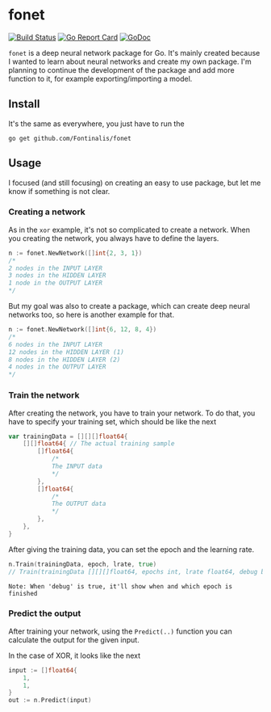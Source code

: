 # fonet

[![Build Status](https://travis-ci.org/Fontinalis/fonet.svg?branch=master)](https://travis-ci.org/Fontinalis/fonet)
[![Go Report Card](https://goreportcard.com/badge/github.com/Fontinalis/fonet)](https://goreportcard.com/report/github.com/Fontinalis/fonet)
[![GoDoc](https://godoc.org/github.com/Fontinalis/fonet?status.svg)](http://godoc.org/github.com/Fontinalis/fonet)

`fonet` is a deep neural network package for Go. It's mainly created because I wanted to learn about neural networks and create my own package. I'm planning to continue the development of the package and add more function to it, for example exporting/importing a model.

## Install

It's the same as everywhere, you just have to run the
```
go get github.com/Fontinalis/fonet
```

## Usage

I focused (and still focusing) on creating an easy to use package, but let me know if something is not clear.

### Creating a network
As in the `xor` example, it's not so complicated to create a network.
When you creating the network, you always have to define the layers.
```go
n := fonet.NewNetwork([]int{2, 3, 1})
/*
2 nodes in the INPUT LAYER
3 nodes in the HIDDEN LAYER
1 node in the OUTPUT LAYER
*/
```
But my goal was also to create a package, which can create deep neural networks too, so here is another example for that.
```go
n := fonet.NewNetwork([]int{6, 12, 8, 4})
/*
6 nodes in the INPUT LAYER
12 nodes in the HIDDEN LAYER (1)
8 nodes in the HIDDEN LAYER (2)
4 nodes in the OUTPUT LAYER
*/
```


### Train the network
After creating the network, you have to train your network. To do that, you have to specify your training set, which should be like the next
```go
var trainingData = [][][]float64{
    [][]float64{ // The actual training sample
        []float64{
            /*
            The INPUT data
            */
        },
        []float64{
            /*
            The OUTPUT data
            */
        },
    },
}
```
After giving the training data, you can set the epoch and the learning rate.
```go
n.Train(trainingData, epoch, lrate, true)
// Train(trainingData [][][]float64, epochs int, lrate float64, debug bool)
```
`
Note: When 'debug' is true, it'll show when and which epoch is finished
`
### Predict the output
After training your network, using the `Predict(..)` function you can calculate the output for the given input. 

In the case of XOR, it looks like the next
```go
input := []float64{
    1,
    1,
}
out := n.Predict(input)
```
